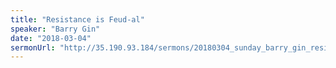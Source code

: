 ```yaml
---
title: "Resistance is Feud-al"
speaker: "Barry Gin"
date: "2018-03-04"
sermonUrl: "http://35.190.93.184/sermons/20180304_sunday_barry_gin_resistance_is_feud-al.mp3"
---
```

